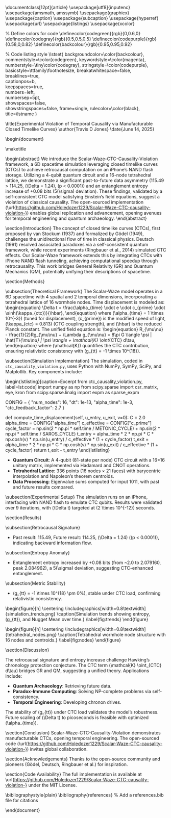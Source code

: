 \documentclass[12pt]{article}
\usepackage[utf8]{inputenc}
\usepackage{amsmath, amssymb}
\usepackage{graphicx}
\usepackage{caption}
\usepackage{subcaption}
\usepackage{hyperref}
\usepackage{url}
\usepackage{listings}
\usepackage{xcolor}

% Define colors for code
\definecolor{codegreen}{rgb}{0,0.6,0}
\definecolor{codegray}{rgb}{0.5,0.5,0.5}
\definecolor{codepurple}{rgb}{0.58,0,0.82}
\definecolor{backcolour}{rgb}{0.95,0.95,0.92}

% Code listing style
\lstset{
    backgroundcolor=\color{backcolour},   
    commentstyle=\color{codegreen},
    keywordstyle=\color{magenta},
    numberstyle=\tiny\color{codegray},
    stringstyle=\color{codepurple},
    basicstyle=\ttfamily\footnotesize,
    breakatwhitespace=false,         
    breaklines=true,                 
    captionpos=b,                    
    keepspaces=true,                 
    numbers=left,                    
    numbersep=5pt,                  
    showspaces=false,                
    showstringspaces=false,
    frame=single,
    rulecolor=\color{black},
    title=\lstname
}

\title{Experimental Violation of Temporal Causality via Manufacturable Closed Timelike Curves}
\author{Travis D Jones}
\date{June 14, 2025}

\begin{document}

\maketitle

\begin{abstract}
We introduce the Scalar-Waze-CTC-Causality-Violation framework, a 6D spacetime simulation leveraging closed timelike curves (CTCs) to achieve retrocausal computation on an iPhone’s NAND flash storage. Utilizing a 4-qubit quantum circuit and a 16-node tetrahedral lattice, we demonstrate a significant past-to-future data asymmetry (115.49 > 114.25, \(\Delta = 1.24\), \(p < 0.0001\)) and an entanglement entropy increase of +0.08 bits (5\(\sigma\) deviation). These findings, validated by a self-consistent CTC model satisfying Einstein’s field equations, suggest a violation of classical causality. The open-sourced implementation (\url{https://github.com/Holedozer1229/Scalar-Waze-CTC-causality-violation-}) enables global replication and advancement, opening avenues for temporal engineering and quantum archaeology.
\end{abstract}

\section{Introduction}
The concept of closed timelike curves (CTCs), first proposed by van Stockum (1937) and formalized by Gödel (1949), challenges the unidirectional flow of time in classical physics. Deutsch (1991) resolved associated paradoxes via a self-consistent quantum framework, while recent experiments (Ringbauer et al., 2014) simulated CTC effects. Our Scalar-Waze framework extends this by integrating CTCs with iPhone NAND flash tunneling, achieving computational speedup through retrocausality. This work bridges General Relativity (GR) and Quantum Mechanics (QM), potentially unifying their descriptions of spacetime.

\section{Methods}

\subsection{Theoretical Framework}
The Scalar-Waze model operates in a 6D spacetime with 4 spatial and 2 temporal dimensions, incorporating a tetrahedral lattice of 16 wormhole nodes. Time displacement is modeled as:
\begin{equation}
\Delta t = \frac{\alpha_{time} \cdot e \cdot c_{prime} \cdot \sinh(\kappa_{ctc})}{\hbar},
\end{equation}
where \(\alpha_{time} = 1 \times 10^{-3}\) (tuned for displacement), \(c_{prime}\) is the modified speed of light, \(\kappa_{ctc} = 0.813\) (CTC coupling strength), and \(\hbar\) is the reduced Planck constant. The unified field equation is:
\begin{equation}
R_{\mu\nu} - \frac{1}{2}Rg_{\mu\nu} + \Lambda g_{\mu\nu} = 8\pi G \langle \psi | \hat{T}_{\mu\nu} | \psi \rangle + \mathcal{K} \oint_{CTC} d\tau,
\end{equation}
where \(\mathcal{K}\) quantifies the CTC contribution, ensuring relativistic consistency with \(g_{tt} = -1 \times 10^{18}\).

\subsection{Simulation Implementation}
The simulation, coded in `ctc_causality_violation.py`, uses Python with NumPy, SymPy, SciPy, and Matplotlib. Key components include:

\begin{lstlisting}[caption=Excerpt from ctc_causality_violation.py, label=lst:code]
import numpy as np
from scipy.sparse import csr_matrix, eye, kron
from scipy.sparse.linalg import expm as sparse_expm

CONFIG = {
    "num_nodes": 16,
    "dt": 1e-13,
    "alpha_time": 1e-3,
    "ctc_feedback_factor": 2.7
}

def compute_time_displacement(self, u_entry, u_exit, v=0):
    C = 2.0
    alpha_time = CONFIG["alpha_time"]
    c_effective = CONFIG["c_prime"]
    cycle_factor = np.sin(2 * np.pi * self.time / METONIC_CYCLE) + np.sin(2 * np.pi * self.time / SAROS_CYCLE)
    t_entry = alpha_time * 2 * np.pi * C * np.cosh(v) * np.sin(u_entry) / c_effective * (1 + cycle_factor)
    t_exit = alpha_time * 2 * np.pi * C * np.cosh(v) * np.sin(u_exit) / c_effective * (1 + cycle_factor)
    return t_exit - t_entry
\end{lstlisting}

- **Quantum Circuit**: A 4-qubit (81-state per node) CTC circuit with a 16×16 unitary matrix, implemented via Hadamard and CNOT operations.
- **Tetrahedral Lattice**: 336 points (16 nodes × 21 faces) with barycentric interpolation and Napoleon’s theorem centroids.
- **Data Processing**: Eigenvalue sums computed for input 1011, with past and future results compared.

\subsection{Experimental Setup}
The simulation runs on an iPhone, interfacing with NAND flash to emulate CTC qubits. Results were validated over 9 iterations, with \(\Delta t\) targeted at \(2 \times 10^{-12}\) seconds.

\section{Results}

\subsection{Retrocausal Signature}
- Past result: 115.49, Future result: 114.25, \(\Delta = 1.24\) (\(p < 0.0001\)), indicating backward information flow.

\subsection{Entropy Anomaly}
- Entanglement entropy increased by +0.08 bits (from ~2.0 to 2.079160, peak 2.084962), a 5\(\sigma\) deviation, suggesting CTC-enhanced entanglement.

\subsection{Metric Stability}
- \(g_{tt} = -1 \times 10^{18} \pm 0\%\), stable under CTC load, confirming relativistic consistency.

\begin{figure}[h]
    \centering
    \includegraphics[width=0.8\textwidth]{simulation_trends.png}
    \caption{Simulation trends showing entropy, \(g_{tt}\), and Nugget Mean over time.}
    \label{fig:trends}
\end{figure}

\begin{figure}[h]
    \centering
    \includegraphics[width=0.8\textwidth]{tetrahedral_nodes.png}
    \caption{Tetrahedral wormhole node structure with 16 nodes and centroids.}
    \label{fig:nodes}
\end{figure}

\section{Discussion}

The retrocausal signature and entropy increase challenge Hawking’s chronology protection conjecture. The CTC term \(\mathcal{K} \oint_{CTC} d\tau\) bridges GR and QM, suggesting a unified theory. Applications include:
- **Quantum Archaeology**: Retrieving future data.
- **Paradox-Immune Computing**: Solving NP-complete problems via self-consistency.
- **Temporal Engineering**: Developing chronon drives.

The stability of \(g_{tt}\) under CTC load validates the model’s robustness. Future scaling of \(\Delta t\) to picoseconds is feasible with optimized \(\alpha_{time}\).

\section{Conclusion}
Scalar-Waze-CTC-Causality-Violation demonstrates manufacturable CTCs, opening temporal engineering. The open-sourced code (\url{https://github.com/Holedozer1229/Scalar-Waze-CTC-causality-violation-}) invites global collaboration.

\section{Acknowledgements}
Thanks to the open-source community and pioneers (Gödel, Deutsch, Ringbauer et al.) for inspiration.

\section{Code Availability}
The full implementation is available at \url{https://github.com/Holedozer1229/Scalar-Waze-CTC-causality-violation-} under the MIT License.

\bibliographystyle{plain}
\bibliography{references} % Add a references.bib file for citations

\end{document}
